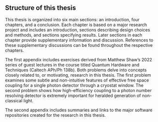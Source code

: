 ## Structure of this thesis

This thesis is organized into six main sections: an introduction, four chapters, and a conclusion. Each chapter is based on a major research project and includes an introduction, sections describing design choices and methods, and sections specifying results. Later sections in each chapter provide supplementary information and discussion. References to these supplementary discussions can be found throughout the respective chapters.

The first appendix includes exercises derived from Matthew Shaw’s 2022 series of guest lectures in the course titled Quantum Hardware and Techniques (Caltech APh/Ph 138b). Both problems delve into concepts closely related to, or motivating, research in this thesis. The first problem examines some subtle and non-intuitive features of effective free space coupling for a single photon detector through a cryostat window. The second problem shows how high-efficiency coupling to a photon number resolving detector is extremely important for heralded generation of non-classical light.

The second appendix includes summaries and links to the major software repositories created for the research in this thesis.
